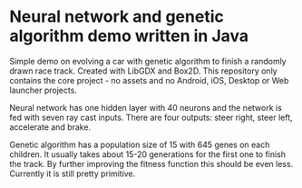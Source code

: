# Neural network and genetic algorithm demo written in Java

Simple demo on evolving a car with genetic algorithm to finish a randomly drawn race track.
Created with LibGDX and Box2D. 
This repository only contains the core project - no assets and no Android, iOS, Desktop or Web launcher projects.

Neural network has one hidden layer with 40 neurons and the network is fed with seven ray cast inputs. 
There are four outputs: steer right, steer left, accelerate and brake.

Genetic algorithm has a population size of 15 with 645 genes on each children.
It usually takes about 15-20 generations for the first one to finish the track. By further improving the fitness function this should be even less. Currently it is still pretty primitive.


